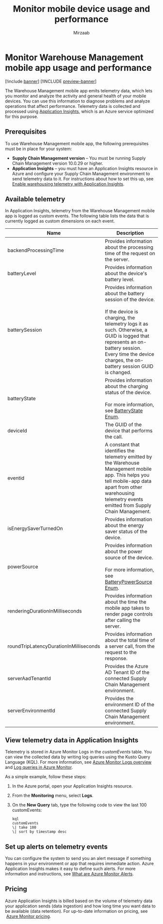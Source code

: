 ﻿---
title: Monitor mobile device usage and performance
description: The Warehouse Management mobile app emits telemetry data, which lets you monitor and analyze the activities and general health of your devices. You can use this information to diagnose problems and analyze operations that affect performance.
author: Mirzaab
ms.author: mirzaab
ms.reviewer: kamaybac
ms.search.form:
ms.topic: how-to
ms.date: 10/18/2022
ms.custom: bap-template
---

# Monitor Warehouse Management mobile app usage and performance

[!include [banner](../includes/banner.md)]
[!INCLUDE [preview-banner](../includes/preview-banner.md)]

The Warehouse Management mobile app emits telemetry data, which lets you monitor and analyze the activity and general health of your mobile devices. You can use this information to diagnose problems and analyze operations that affect performance. Telemetry data is collected and processed using [Application Insights](/azure/azure-monitor/app/app-insights-overview), which is an Azure service optimized for this purpose.

## Prerequisites

To use Warehouse Management mobile app, the following prerequisites must be in place for your system:

- **Supply Chain Management version** – You must be running Supply Chain Management version 10.0.29 or higher.
- **Application Insights** – you must have an Application Insights resource in Azure and configure your Supply Chain Management environment to send telemetry data to it. For instructions about how to set this up, see [Enable warehousing telemetry with Application Insights](application-insights-warehousing.md).

## Available telemetry

In Application Insights, telemetry from the Warehouse Management mobile app is logged as custom events. The following table lists the data that is currently logged as custom dimensions on each event.

| Name | Description |
|---|---|
| backendProcessingTime | Provides information about the processing time of the request on the server. |
| batteryLevel | Provides information about the device's battery level. |
| batterySession | Provides information about the battery session of the device.</br></br>If the device is charging, the telemetry logs it as such. Otherwise, a GUID is logged that represents an on-battery session. Every time the device charges, the on-battery session GUID is changed. |
| batteryState | Provides information about the charging status of the device.</br></br>For more information, see [BatteryState Enum](/dotnet/api/xamarin.essentials.batterystate?view=xamarin-essentials). |
| deviceId | The GUID of the device that performs the call. |
| eventid | A constant that identifies the telemetry emitted by the Warehouse Management mobile app. This helps you tell mobile-app data apart from other warehousing telemetry events emitted from Supply Chain Management. |
| isEnergySaverTurnedOn | Provides information about the energy saver status of the device. |
| powerSource | Provides information about the power source of the device.</br></br>For more information, see [BatteryPowerSource Enum](/dotnet/api/xamarin.essentials.batterypowersource?view=xamarin-essentials). |
| renderingDurationInMilliseconds | Provides information about the time the mobile app takes to render page controls after calling the server. |
| roundTripLatencyDurationInMilliseconds | Provides information about the total time of a server call, from the request to the response. |
| serverAadTenantId | Provides the Azure AD Tenant ID of the connected Supply Chain Management environment. |
| serverEnvironmentId | Provides the environment ID of the connected Supply Chain Management environment. |

## View telemetry data in Application Insights

Telemetry is stored in Azure Monitor Logs in the *customEvents* table. You can view the collected data by writing log queries using the Kusto Query Language (KQL). For more information, see [Azure Monitor Logs overview](/azure/azure-monitor/logs/data-platform-logs) and [Log queries in Azure Monitor](/azure/azure-monitor/logs/log-query-overview).

As a simple example, follow these steps:

1. In the Azure portal, open your Application Insights resource.
1. From the **Monitoring** menu, select **Logs**.
1. On the **New Query** tab, type the following code to view the last 100 customEvents:

    ```plaintext
    kql
    customEvents
    \| take 100
    \| sort by timestamp desc
    ```

## Set up alerts on telemetry events

You can configure the system to send you an alert message if something happens in your environment or app that requires immediate action. Azure Application Insights makes it easy to define such alerts. For more information and instructions, see [What are Azure Monitor Alerts](/azure/azure-monitor/alerts/alerts-overview).

## Pricing

Azure Application Insights is billed based on the volume of telemetry data your application sends (data ingestion) and how long time you want data to be available (data retention). For up-to-date information on pricing, see  [Azure Monitor pricing](https://azure.microsoft.com/pricing/details/monitor/).
